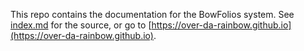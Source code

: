 This repo contains the documentation for the BowFolios system. See [index.md](index.md) for the source, or go to [https://over-da-rainbow.github.io](https://over-da-rainbow.github.io).

